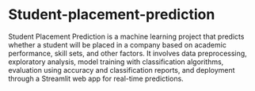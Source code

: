 # Student-placement-prediction
Student Placement Prediction is a machine learning project that predicts whether a student will be placed in a company based on academic performance, skill sets, and other factors. It involves data preprocessing, exploratory analysis, model training with classification algorithms, evaluation using accuracy and classification reports, and deployment through a Streamlit web app for real-time predictions.
